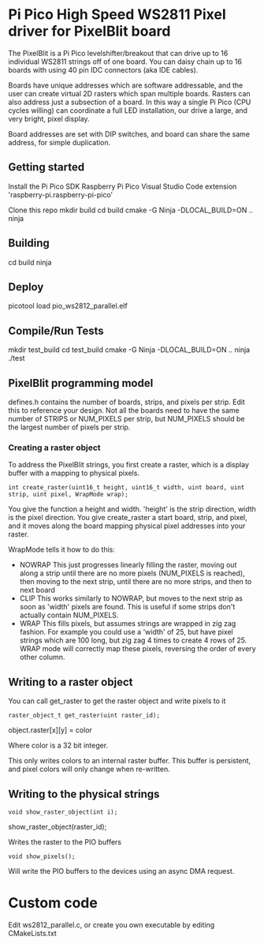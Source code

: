 # Pi Pico High Speed WS2811 Pixel driver for PixelBlit board

The PixelBlit is a Pi Pico levelshifter/breakout that can drive up to 16 individual WS2811 strings off of one board. You can daisy chain up to 16 boards with using 40 pin IDC connectors (aka IDE cables).

Boards have unique addresses which are software addressable, and the user can create virtual 2D rasters which span multiple boards. Rasters can also address just a subsection of a board. In this way a single Pi Pico (CPU cycles willing) can coordinate a full LED installation, our drive a large, and very bright, pixel display.

Board addresses are set with DIP switches, and board can share the same address, for simple duplication.

## Getting started

Install the Pi Pico SDK
Raspberry Pi Pico Visual Studio Code extension 'raspberry-pi.raspberry-pi-pico'

Clone this repo
mkdir build
cd build
cmake -G Ninja -DLOCAL_BUILD=ON ..
ninja

## Building

cd build
ninja

## Deploy

picotool load pio_ws2812_parallel.elf

## Compile/Run Tests

mkdir test_build
cd test_build
cmake -G Ninja -DLOCAL_BUILD=ON ..
ninja
./test

## PixelBlit programming model

defines.h contains the number of boards, strips, and pixels per strip. Edit this to reference your design. Not all the boards need to have the same number of STRIPS or NUM_PIXELS per strip, but NUM_PIXELS should be the largest number of pixels per strip.

### Creating a raster object

To address the PixelBlit strings, you first create a raster, which is a display buffer with a mapping to physical pixels.

`int create_raster(uint16_t height, uint16_t width, uint board, uint strip, uint pixel, WrapMode wrap);  `

You give the function a height and width. 'height' is the strip direction, width is the pixel direction. You give create_raster a start board, strip, and pixel, and it moves along the board mapping physical pixel addresses into your raster.

WrapMode tells it how to do this:

-   NOWRAP This just progresses linearly filling the raster, moving out along a strip until
    there are no more pixels (NUM_PIXELS is reached), then moving to the next strip, until there are no more strips, and then to next board
-   CLIP This works similarly to NOWRAP, but moves to the next strip as soon as 'width' pixels are found. This is useful if some strips don't actually contain NUM_PIXELS.
-   WRAP This fills pixels, but assumes strings are wrapped in zig zag fashion. For example you could use a 'width' of 25, but have pixel strings which are 100 long, but zig zag 4 times to create 4 rows of 25. WRAP mode will correctly map these pixels, reversing the order of every other column.

## Writing to a raster object

You can call get_raster to get the raster object and write pixels to it

`raster_object_t get_raster(uint raster_id);`

object.raster[x][y] = color

Where color is a 32 bit integer.

This only writes colors to an internal raster buffer. This buffer is persistent, and pixel colors will only change when re-written.

## Writing to the physical strings

`void show_raster_object(int i);`

show_raster_object(raster_id);

Writes the raster to the PIO buffers

`void show_pixels();`

Will write the PIO buffers to the devices using an async DMA request.

# Custom code

Edit ws2812_parallel.c, or create you own executable by editing CMakeLists.txt
